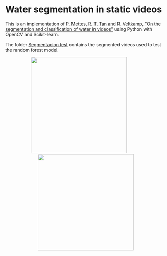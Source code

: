 
# Water segmentation in static videos

This is an implementation of [P. Mettes, R. T. Tan and R. Veltkamp, "On the segmentation and classification of water in videos"](https://ieeexplore.ieee.org/abstract/document/7294822) using Python with OpenCV and Scikit-learn.

The folder [Segmentacion test](./Segmentacion%20test/) contains the segmented videos used to test the random forest model.

<p align="center">
  <img src="https://github.com/user-attachments/assets/c245ece9-34f7-49b2-a309-4305622bd5f5" width="300">
  &nbsp;&nbsp;&nbsp;&nbsp;&nbsp;&nbsp;&nbsp;&nbsp;&nbsp;&nbsp;
  <img src="https://github.com/user-attachments/assets/a23166fa-5b22-45d7-af87-c601fdd7a5a0" width="300">
</p>
